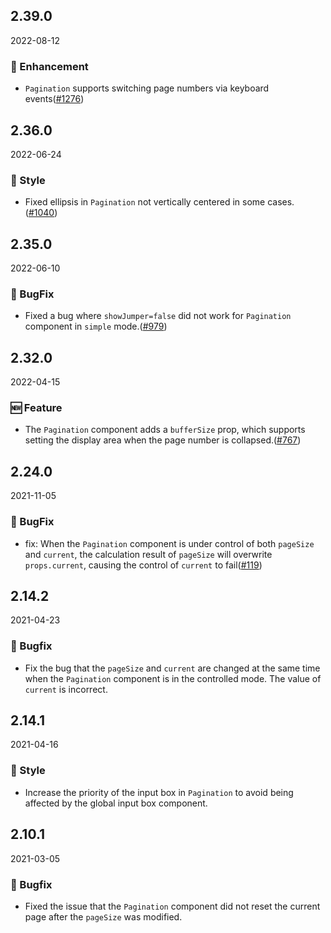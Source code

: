 ## 2.39.0

2022-08-12

### 💎 Enhancement

- `Pagination` supports switching page numbers via keyboard events([#1276](https://github.com/arco-design/arco-design/pull/1276))

## 2.36.0

2022-06-24

### 💅 Style

- Fixed ellipsis in `Pagination` not vertically centered in some cases.([#1040](https://github.com/arco-design/arco-design/pull/1040))

## 2.35.0

2022-06-10

### 🐛 BugFix

- Fixed a bug where `showJumper=false` did not work for `Pagination` component in `simple` mode.([#979](https://github.com/arco-design/arco-design/pull/979))

## 2.32.0

2022-04-15

### 🆕 Feature

- The `Pagination` component adds a `bufferSize` prop, which supports setting the display area when the page number is collapsed.([#767](https://github.com/arco-design/arco-design/pull/767))

## 2.24.0

2021-11-05

### 🐛 BugFix

- fix: When the `Pagination` component is under control of both `pageSize` and `current`, the calculation result of `pageSize` will overwrite `props.current`, causing the control of `current` to fail([#119](https://github.com/arco-design/arco-design/pull/119))

## 2.14.2

2021-04-23

### 🐛 Bugfix

- Fix the bug that the `pageSize` and `current` are changed at the same time when the `Pagination` component is in the controlled mode. The value of `current` is incorrect.

## 2.14.1

2021-04-16

### 💅 Style

- Increase the priority of the input box in `Pagination` to avoid being affected by the global input box component.

## 2.10.1

2021-03-05

### 🐛 Bugfix

- Fixed the issue that the `Pagination` component did not reset the current page after the `pageSize` was modified.



